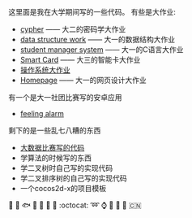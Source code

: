 ﻿这里面是我在大学期间写的一些代码。
有些是大作业:
* [cypher][1] —— 大二的密码学大作业
* [data structure work][2] —— 大一的数据结构大作业
* [student manager system][3] —— 大一的C语言大作业
* [Smart Card][4] —— 大三的智能卡大作业
* [操作系统大作业][5]
* [Homepage][6] —— 大一的网页设计大作业

有一个是大一社团比赛写的安卓应用
* [feeling alarm][7]

剩下的是一些乱七八糟的东西
* [大数据比赛写的代码][8]
* 学算法的时候写的东西
* 学二叉树时自己写的实现代码
* 学二叉排序树的自己写的实现代码
* 一个cocos2d-x的项目模板  

:dolphin: :turtle: :fish: :snail: :honeybee: :cactus:  :sunflower: :octocat:  :loop: :watch: :tomato:  :eggplant: :egg: :cn: 


[1]:cypher/
[2]:data%20structure%20big%20work/
[3]:student-manager-system
[4]:Smart%20Card/
[5]:操作系统大作业/
[6]:HomePage/
[7]:feeling%20alarm/
[8]:BigData/
